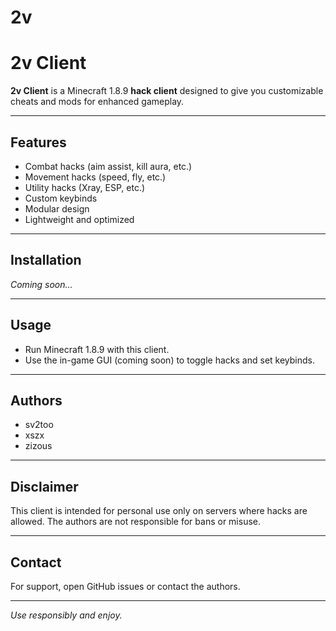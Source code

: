 # 2v
# 2v Client

**2v Client** is a Minecraft 1.8.9 **hack client** designed to give you customizable cheats and mods for enhanced gameplay.

---

## Features

- Combat hacks (aim assist, kill aura, etc.)
- Movement hacks (speed, fly, etc.)
- Utility hacks (Xray, ESP, etc.)
- Custom keybinds
- Modular design
- Lightweight and optimized

---

## Installation

*Coming soon...*

---

## Usage

- Run Minecraft 1.8.9 with this client.
- Use the in-game GUI (coming soon) to toggle hacks and set keybinds.

---

## Authors

- sv2too  
- xszx  
- zizous

---

## Disclaimer

This client is intended for personal use only on servers where hacks are allowed. The authors are not responsible for bans or misuse.

---

## Contact

For support, open GitHub issues or contact the authors.

---

*Use responsibly and enjoy.*
